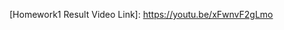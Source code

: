 <p>[Homework1 Result Video Link]: <a href="https://youtu.be/xFwnvF2gLmo" target="_blank">https://youtu.be/xFwnvF2gLmo</a></p>
